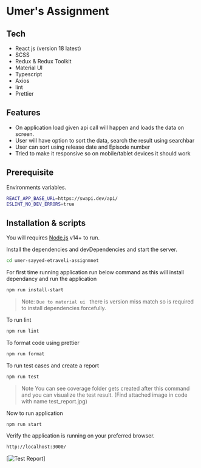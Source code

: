 # Umer's Assignment

## Tech

-   React js (version 18 latest)
-   SCSS
-   Redux & Redux Toolkit
-   Material UI
-   Typescript
-   Axios
-   lint
-   Prettier

## Features

-   On application load given api call will happen and loads the data on screen.
-   User will have option to sort the data, search the result using searchbar
-   User can sort using release date and Episode number
-   Tried to make it responsive so on mobile/tablet devices it should work

## Prerequisite

Environments variables.

```sh
REACT_APP_BASE_URL=https://swapi.dev/api/
ESLINT_NO_DEV_ERRORS=true
```

## Installation & scripts

You will requires [Node.js](https://nodejs.org/) v14+ to run.

Install the dependencies and devDependencies and start the server.

```sh
cd umer-sayyed-etraveli-assignmnet
```

For first time running application run below command as this will install dependancy and run the application

```sh
npm run install-start
```

> Note: `Due to material ui ` there is version miss match so is required to install dependencies forcefully.

To run lint

```sh
npm run lint
```

To format code using prettier

```sh
npm run format
```

To run test cases and create a report

```sh
npm run test
```

> Note You can see coverage folder gets created after this command and you can visualize the test result. (Find attached image in code with name test_report.jpg)

Now to run application

```sh
npm run start
```

Verify the application is running on your preferred browser.

```sh
http://localhost:3000/
```

[![Test Report](https://github.com/umer1989/etraveli-assignment/blob/master/test_report.jpg)]
